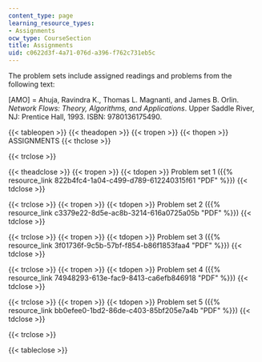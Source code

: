 ```yaml
---
content_type: page
learning_resource_types:
- Assignments
ocw_type: CourseSection
title: Assignments
uid: c0622d3f-4a71-076d-a396-f762c731eb5c
---
```


The problem sets include assigned readings and problems from the following text:

\[AMO\] = Ahuja, Ravindra K., Thomas L. Magnanti, and James B. Orlin. _Network Flows: Theory, Algorithms, and Applications_. Upper Saddle River, NJ: Prentice Hall, 1993. ISBN: 9780136175490.

{{< tableopen >}}
{{< theadopen >}}
{{< tropen >}}
{{< thopen >}}
ASSIGNMENTS
{{< thclose >}}

{{< trclose >}}

{{< theadclose >}}
{{< tropen >}}
{{< tdopen >}}
Problem set 1 ({{% resource_link 822b4fc4-1a04-c499-d789-612240315f61 "PDF" %}})
{{< tdclose >}}

{{< trclose >}}
{{< tropen >}}
{{< tdopen >}}
Problem set 2 ({{% resource_link c3379e22-8d5e-ac8b-3214-616a0725a05b "PDF" %}})
{{< tdclose >}}

{{< trclose >}}
{{< tropen >}}
{{< tdopen >}}
Problem set 3 ({{% resource_link 3f01736f-9c5b-57bf-f854-b86f1853faa4 "PDF" %}})
{{< tdclose >}}

{{< trclose >}}
{{< tropen >}}
{{< tdopen >}}
Problem set 4 ({{% resource_link 74948293-613e-fac9-8413-ca6efb846918 "PDF" %}})
{{< tdclose >}}

{{< trclose >}}
{{< tropen >}}
{{< tdopen >}}
Problem set 5 ({{% resource_link bb0efee0-1bd2-86de-c403-85bf205e7a4b "PDF" %}})
{{< tdclose >}}

{{< trclose >}}

{{< tableclose >}}
